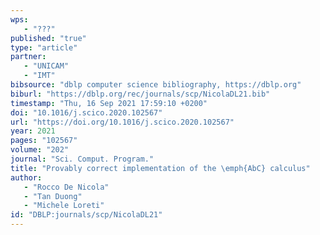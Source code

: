 ```yaml
---
wps: 
   - "???"
published: "true"
type: "article"
partner: 
   - "UNICAM"
   - "IMT"
bibsource: "dblp computer science bibliography, https://dblp.org"
biburl: "https://dblp.org/rec/journals/scp/NicolaDL21.bib"
timestamp: "Thu, 16 Sep 2021 17:59:10 +0200"
doi: "10.1016/j.scico.2020.102567"
url: "https://doi.org/10.1016/j.scico.2020.102567"
year: 2021
pages: "102567"
volume: "202"
journal: "Sci. Comput. Program."
title: "Provably correct implementation of the \emph{AbC} calculus"
author: 
   - "Rocco De Nicola"
   - "Tan Duong"
   - "Michele Loreti"
id: "DBLP:journals/scp/NicolaDL21"
---
```

